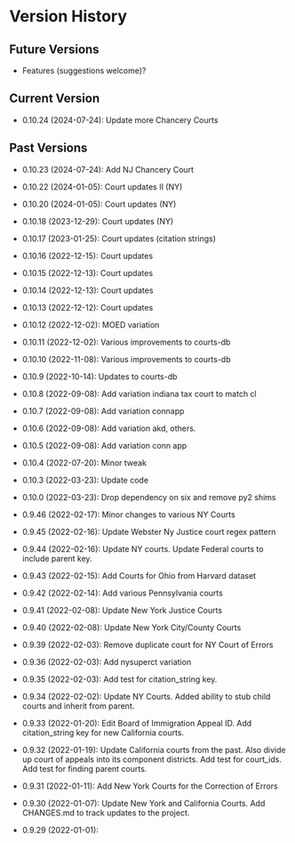 # Version History

## Future Versions

- Features (suggestions welcome)?

## Current Version

- 0.10.24 (2024-07-24): Update more Chancery Courts

## Past Versions

- 0.10.23 (2024-07-24): Add NJ Chancery Court

- 0.10.22 (2024-01-05): Court updates II (NY)

- 0.10.20 (2024-01-05): Court updates (NY)

- 0.10.18 (2023-12-29): Court updates (NY)

- 0.10.17 (2023-01-25): Court updates (citation strings)

- 0.10.16 (2022-12-15): Court updates

- 0.10.15 (2022-12-13): Court updates

- 0.10.14 (2022-12-13): Court updates

- 0.10.13 (2022-12-12): Court updates

- 0.10.12 (2022-12-02): MOED variation

- 0.10.11 (2022-12-02): Various improvements to courts-db

- 0.10.10 (2022-11-08): Various improvements to courts-db

- 0.10.9 (2022-10-14): Updates to courts-db

- 0.10.8 (2022-09-08): Add variation indiana tax court to match cl

- 0.10.7 (2022-09-08): Add variation connapp

- 0.10.6 (2022-09-08): Add variation akd, others.

- 0.10.5 (2022-09-08): Add variation conn app

- 0.10.4 (2022-07-20): Minor tweak

- 0.10.3 (2022-03-23): Update code

- 0.10.0 (2022-03-23): Drop dependency on six and remove py2 shims

- 0.9.46 (2022-02-17): Minor changes to various NY Courts

- 0.9.45 (2022-02-16): Update Webster Ny Justice court regex pattern

- 0.9.44 (2022-02-16): Update NY courts. Update Federal courts to include parent key.

- 0.9.43 (2022-02-15): Add Courts for Ohio from Harvard dataset

- 0.9.42 (2022-02-14): Add various Pennsylvania courts

- 0.9.41 (2022-02-08): Update New York Justice Courts

- 0.9.40 (2022-02-08): Update New York City/County Courts

- 0.9.39 (2022-02-03): Remove duplicate court for NY Court of Errors

- 0.9.36 (2022-02-03): Add nysuperct variation

- 0.9.35 (2022-02-03): Add test for citation_string key.

- 0.9.34 (2022-02-02): Update NY Courts. Added ability to stub child courts and inherit from parent.

- 0.9.33 (2022-01-20): Edit Board of Immigration Appeal ID.  Add citation_string key for new California courts.

- 0.9.32 (2022-01-19): Update California courts from the past.  Also divide up court of appeals into its component districts.  Add test for court_ids.  Add test for finding parent courts.

- 0.9.31 (2022-01-11): Add New York Courts for the Correction of Errors

- 0.9.30 (2022-01-07): Update New York and California Courts.  Add CHANGES.md to track updates to the project.

- 0.9.29 (2022-01-01):